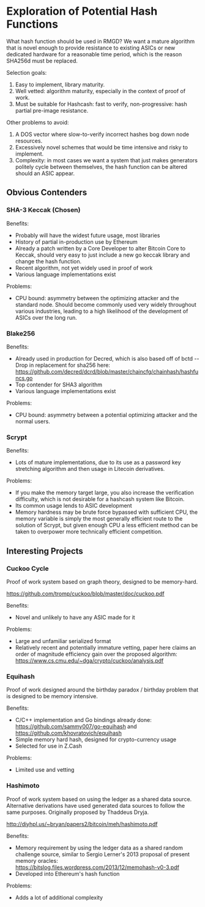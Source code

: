 # Exploration of Potential Hash Functions

What hash function should be used in RMGD? We want a mature algorithm that is novel enough to provide resistance to existing ASICs or new dedicated hardware for a reasonable time period, which is the reason SHA256d must be replaced.

Selection goals:

1. Easy to implement, library maturity.
2. Well vetted: algorithm maturity, especially in the context of proof of work.
3. Must be suitable for Hashcash: fast to verify, non-progressive: hash partial pre-image resistance.

Other problems to avoid:

1. A DOS vector where slow-to-verify incorrect hashes bog down node resources.
2. Excessively novel schemes that would be time intensive and risky to implement.
3. Complexity: in most cases we want a system that just makes generators politely cycle between themselves, the hash function can be altered should an ASIC appear.

## Obvious Contenders

### SHA-3 Keccak (Chosen)

Benefits:

- Probably will have the widest future usage, most libraries
- History of partial in-production use by Ethereum
- Already a patch written by a Core Developer to alter Bitcoin Core to Keccak, should very easy to just include a new go keccak library and change the hash function.
- Recent algorithm, not yet widely used in proof of work
- Various language implementations exist

Problems:

- CPU bound: asymmetry between the optimizing attacker and the standard node. Should become commonly used very widely throughout various industries, leading to a high likelihood of the development of ASICs over the long run.

### Blake256

Benefits:

- Already used in production for Decred, which is also based off of bctd
-- Drop in replacement for sha256 here: https://github.com/decred/dcrd/blob/master/chaincfg/chainhash/hashfuncs.go
- Top contender for SHA3 algorithm
- Various language implementations exist

Problems:

- CPU bound: asymmetry between a potential optimizing attacker and the normal users.

### Scrypt

Benefits:

- Lots of mature implementations, due to its use as a password key stretching algorithm and then usage in Litecoin derivatives.

Problems:

- If you make the memory target large, you also increase the verification difficulty, which is not desirable for a hashcash system like Bitcoin.
- Its common usage lends to ASIC development
- Memory hardness may be brute force bypassed with sufficient CPU, the memory variable is simply the most generally efficient route to the solution of Scrypt, but given enough CPU a less efficient method can be taken to overpower more technically efficient competition.

## Interesting Projects

### Cuckoo Cycle

Proof of work system based on graph theory, designed to be memory-hard.

https://github.com/tromp/cuckoo/blob/master/doc/cuckoo.pdf

Benefits:

- Novel and unlikely to have any ASIC made for it

Problems:

- Large and unfamiliar serialized format
- Relatively recent and potentially immature vetting, paper here claims an order of magnitude efficiency gain over the proposed algorithm: https://www.cs.cmu.edu/~dga/crypto/cuckoo/analysis.pdf

### Equihash

Proof of work designed around the birthday paradox / birthday problem that is designed to be memory intensive.

Benefits:

- C/C++ implementation and Go bindings already done: https://github.com/sammy007/go-equihash and https://github.com/khovratovich/equihash
- Simple memory hard hash, designed for crypto-currency usage
- Selected for use in Z.Cash

Problems:

- Limited use and vetting

### Hashimoto

Proof of work system based on using the ledger as a shared data source. Alternative derivations have used generated data sources to follow the same purposes. Originally proposed by Thaddeus Dryja.

http://diyhpl.us/~bryan/papers2/bitcoin/meh/hashimoto.pdf

Benefits:

- Memory requirement by using the ledger data as a shared random challenge source, similar to Sergio Lerner's 2013 proposal of present memory oracles: https://bitslog.files.wordpress.com/2013/12/memohash-v0-3.pdf
- Developed into Ethereum's hash function

Problems:

- Adds a lot of additional complexity

